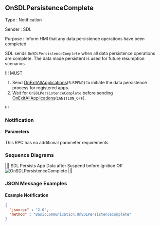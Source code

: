 ## OnSDLPersistenceComplete

Type
: Notification

Sender
: SDL

Purpose
: Inform HMI that any data persistence operations have been completed.

SDL sends `OnSDLPersistenceComplete` when all data persistence operations are complete. The data made persistent is used for future resumption scenarios.

!!! MUST

  1. Send [OnExitAllApplications](../onexitallapplications)(`SUSPEND`) to initiate the data persistence process for registered apps.
  2. Wait for `OnSDLPersistenceComplete` before sending [OnExitAllApplications](../onexitallapplications)(`IGNITION_OFF`).

!!!

### Notification

#### Parameters

This RPC has no additional parameter requirements

### Sequence Diagrams
|||
SDL Persists App Data after Suspend before Ignition Off
![OnSDLPersistenceComplete](./assets/OnSDLPersistenceComplete.png)
|||

### JSON Message Examples

#### Example Notification
```json
{
  "jsonrpc" : "2.0",
  "method" : "BasicCommunication.OnSDLPersistenceComplete"
}
```
